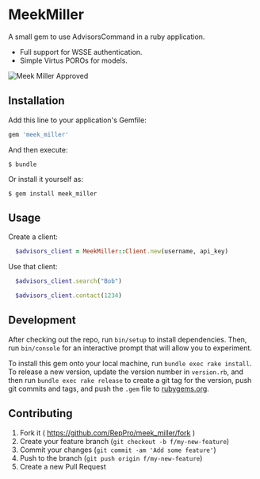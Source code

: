 # MeekMiller

A small gem to use AdvisorsCommand in a ruby application.

* Full support for WSSE authentication.
* Simple Virtus POROs for models.

![Meek Miller Approved](https://media.licdn.com/media/p/4/000/15b/136/0248efb.jpg)

## Installation

Add this line to your application's Gemfile:

```ruby
gem 'meek_miller'
```

And then execute:

    $ bundle

Or install it yourself as:

    $ gem install meek_miller

## Usage

Create a client:
```ruby
  $advisors_client = MeekMiller::Client.new(username, api_key)
```

Use that client:
```ruby
  $advisors_client.search("Bob")
```

```ruby
  $advisors_client.contact(1234)
```


## Development

After checking out the repo, run `bin/setup` to install dependencies. Then, run `bin/console` for an interactive prompt that will allow you to experiment.

To install this gem onto your local machine, run `bundle exec rake install`. To release a new version, update the version number in `version.rb`, and then run `bundle exec rake release` to create a git tag for the version, push git commits and tags, and push the `.gem` file to [rubygems.org](https://rubygems.org).

## Contributing

1. Fork it ( https://github.com/RepPro/meek_miller/fork )
2. Create your feature branch (`git checkout -b f/my-new-feature`)
3. Commit your changes (`git commit -am 'Add some feature'`)
4. Push to the branch (`git push origin f/my-new-feature`)
5. Create a new Pull Request
